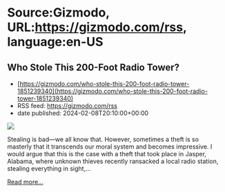 # Source:Gizmodo, URL:https://gizmodo.com/rss, language:en-US

## Who Stole This 200-Foot Radio Tower?
 - [https://gizmodo.com/who-stole-this-200-foot-radio-tower-1851239340](https://gizmodo.com/who-stole-this-200-foot-radio-tower-1851239340)
 - RSS feed: https://gizmodo.com/rss
 - date published: 2024-02-08T20:10:00+00:00

<img class="type:primaryImage" src="https://i.kinja-img.com/image/upload/c_fit,q_80,w_636/e32f64b06415dfb24db25a7fddecc01a.jpg" /><p>Stealing is bad—we all know that. However, sometimes a theft is so masterly that it transcends our moral system and becomes  impressive. I would argue that this is the case with a theft that took place in Jasper, Alabama, where unknown thieves recently ransacked a local radio station, stealing everything in sight,…</p><p><a href="https://gizmodo.com/who-stole-this-200-foot-radio-tower-1851239340">Read more...</a></p>

